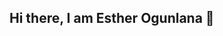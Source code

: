 ## Hi there, I am Esther Ogunlana 👋

<!--

I am a communications professional transitioning into the cybersecurity field, bringing a strong foundation in project management, process optimization, and cross-functional collaboration. With experience in roles such as Office Coordinator, Communications Manager, and Marketing Specialist, I have honed my skills in managing complex systems, safeguarding data, and improving operational efficiency—skills that directly translate to cybersecurity.

Throughout my career, I have focused on enhancing security practices, streamlining workflows, and ensuring confidentiality, whether through managing sensitive communications, implementing secure systems, or overseeing process improvements. My expertise in problem-solving, attention to detail, and risk management makes me well-equipped to handle the challenges of a cybersecurity career.

Currently, I am expanding my technical knowledge by pursuing cybersecurity certifications, including CompTIA Security+, and am eager to apply my skills to help organizations safeguard their digital environments. I am passionate about continuous learning in the ever-evolving cybersecurity landscape and look forward to leveraging my strategic planning, data analysis, and operational experience in this dynamic field.

I’m excited to connect with professionals in the cybersecurity industry and continue building my expertise to contribute effectively to cybersecurity efforts.
My LinkedIn profile is www.linkedin.com/in/esther-ogunlana 
- 😄 Pronouns: She/Her

-->
